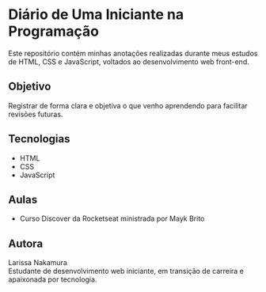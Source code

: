 # Diário de Uma Iniciante na Programação

Este repositório contém minhas anotações realizadas durante meus estudos de HTML, CSS e JavaScript, voltados ao desenvolvimento web front-end.

## Objetivo

Registrar de forma clara e objetiva o que venho aprendendo para facilitar revisões futuras.

## Tecnologias

- HTML
- CSS
- JavaScript

## Aulas

- Curso Discover da Rocketseat ministrada por Mayk Brito

## Autora

Larissa Nakamura <br>
Estudante de desenvolvimento web iniciante, em transição de carreira e apaixonada por tecnologia.
